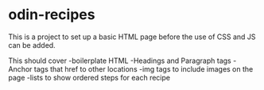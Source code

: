 # odin-recipes

This is a project to set up a basic HTML page before the use of CSS and JS can be added.

This should cover
    -boilerplate HTML
    -Headings and Paragraph tags
    -Anchor tags that href to other locations
    -img tags to include images on the page
    -lists to show ordered steps for each recipe